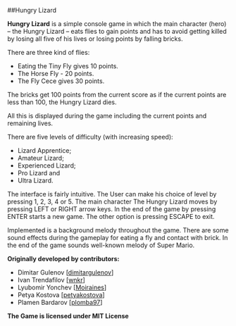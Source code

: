 ##Hungry Lizard

**Hungry Lizard** is a simple console game in which the main character (hero) – the Hungry Lizard – eats flies to gain points and has to avoid getting killed by losing all five of his lives or losing points by falling bricks. 

There are three kind of flies:
* Eating the Tiny Fly gives 10 points. 
* The Horse Fly - 20 points.
* The Fly Cece gives 30 points. 

The bricks get 100 points from the current score as if the current points are less than 100, the Hungry Lizard dies. 

All this is displayed during the game including the current points and remaining lives. 

There are five levels of difficulty (with increasing speed): 
* Lizard Apprentice;
* Amateur Lizard; 
* Experienced Lizard; 
* Pro Lizard and 
* Ultra Lizard.  

The interface is fairly intuitive. The User can make his choice of level by pressing 1, 2, 3, 4 or 5. The main character The Hungry Lizard moves by pressing LEFT or RIGHT arrow keys. In the end of the game by pressing ENTER starts a new game. The other option is pressing ESCAPE to exit. 

Implemented is a background melody throughout the game. There are some sound effects during the gameplay for eating a fly and contact with brick. In the end of the game sounds well-known melody of Super Mario.

**Originally developed by contributors:**
* Dimitar Gulenov [[dimitargulenov](https://github.com/dimitargulenov)]
* Ivan Trendafilov [[wnkr](https://github.com/wnkr)]
* Lyubomir Yonchev [[Moiraines](https://github.com/Moiraines)]
* Petya Kostova [[petyakostova](https://github.com/petyakostova)]
* Plamen Bardarov [[plomba97](https://github.com/plomba97)]

**The Game is licensed under MIT License**
